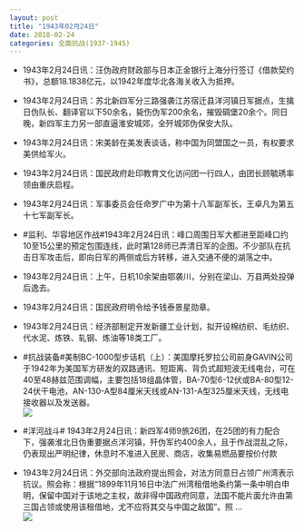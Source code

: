 ```yaml
---
layout: post
title: "1943年02月24日"
date: 2018-02-24
categories: 全面抗战(1937-1945)
---
```


<meta name="referrer" content="no-referrer" />

- 1943年2月24日讯：汪伪政府财政部与日本正金银行上海分行签订《借款契约书》，总额18.1838亿元，以1942年度华北各海关收入为抵押。 

- 1943年2月24日讯：苏北新四军分三路强袭江苏宿迁县洋河镇日军据点，生擒日伪队长、翻译官以下50余名，毙伤伪军200余名，摧毁碉堡20余个。同日晚，新四军主力另一部直逼淮安城郊，全歼城郊伪保安大队。 

- 1943年2月24日讯：宋美龄在美发表谈话，称中国为同盟国之一员，有权要求美供给军火。 

- 1943年2月24日讯：国民政府赴印教育文化访问团一行四人，由团长顾毓琇率领由重庆启程。 

- 1943年2月24日讯：军事委员会任命罗广中为第十八军副军长，王卓凡为第五十七军副军长。 

- #监利、华容地区作战#1943年2月24日讯：峰口周围日军大都进至距峰口约10至15公里的预定包围连线，此时第128师已弄清日军的企图。不少部队在抗击日军攻击后，即向日军的两侧或后方转移，进入交通不便的湖荡之中。 

- 1943年2月24日讯：上午，日机10余架由鄂袭川，分别在梁山、万县两处投弹后逸去。 

- 1943年2月24日讯：国民政府明令给予钱泰景星勋章。 

- 1943年2月24日讯：经济部制定开发新疆工业计划，拟开设棉纺织、毛纺织、代水泥、炼铁、轧钢、炼油等18类工厂。 

- #抗战装备#美制BC-1000型步话机（上）：美国摩托罗拉公司前身GAVIN公司于1942年为美国军方研发的双路通讯、短距离、背负式超短波无线电台，可在40至48赫兹范围调幅，主要包括18组晶体管，BA-70型6-12伏或BA-80型12-24伏干电池，AN-130-A型84厘米天线或AN-131-A型325厘米天线，无线电接收器以及发送器。 <br/><img src="https://wx4.sinaimg.cn/large/aca367d8ly1forb1oamh4j20dc13zdne.jpg" />

- #洋河战斗# 1943年2月24日讯：新四军4师9旅26团，在25团的有力配合下，强袭淮北日伪重要据点洋河镇，歼伪军约400余人，且于作战混乱之际，仍表现出严明纪律，休息时不准进入民房、商店，收集易燃品要按价付款 

- 1943年2月24日讯：外交部向法政府提出照会，对法方同意日占领广州湾表示抗议。照会称：根据“1899年11月16日中法广州湾租借地条约第一条中明白申明，保留中国对于该地之主权，故非得中国政府同意，法国不能片面允许由第三国占领或使用该租借地，尤不应将其交与中国之敌国”。照 ... <br/><img src="https://wx4.sinaimg.cn/large/aca367d8ly1for7khsr5hj20c80bxmxa.jpg" />

